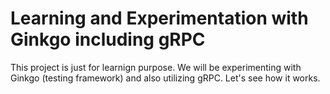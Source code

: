 # Learning and Experimentation with Ginkgo including gRPC

This project is just for learnign purpose. We will be experimenting with Ginkgo (testing framework) and also utilizing gRPC. Let's see how it works.